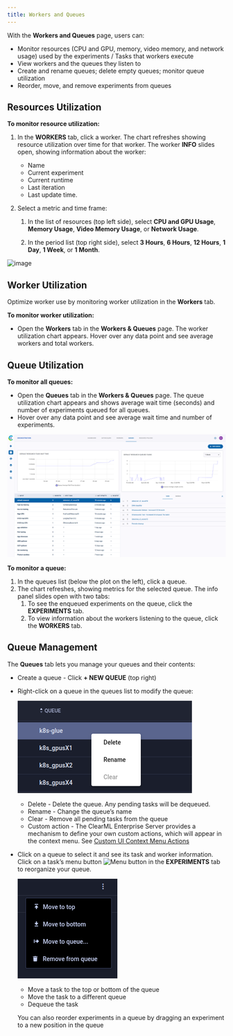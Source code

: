 ```yaml
---
title: Workers and Queues
---
```


With the **Workers and Queues** page, users can:

* Monitor resources (CPU and GPU, memory, video memory, and network usage) used by the experiments / Tasks that workers
  execute
* View workers and the queues they listen to
* Create and rename queues; delete empty queues; monitor queue utilization
* Reorder, move, and remove experiments from queues



## Resources Utilization

**To monitor resource utilization:**

1. In the **WORKERS** tab, click a worker. The chart refreshes showing resource utilization over time for that worker. The
   worker **INFO** slides open, showing information about the worker:
   * Name
   * Current experiment
   * Current runtime
   * Last iteration
   * Last update time.

1. Select a metric and time frame:

    1. In the list of resources (top left side), select **CPU and GPU Usage**, **Memory Usage**, **Video Memory Usage**, or **Network Usage**.

    1. In the period list (top right side), select **3 Hours**, **6 Hours**, **12 Hours**, **1 Day**, **1 Week**, or **1 Month**.

![image](../img/4000.png)



## Worker Utilization

Optimize worker use by monitoring worker utilization in the **Workers** tab.

**To monitor worker utilization:**

* Open the **Workers** tab in the **Workers & Queues** page. The worker utilization chart
  appears. Hover over any data point and see average workers and total workers.



## Queue Utilization

**To monitor all queues:**

* Open the **Queues** tab in the **Workers & Queues** page. The queue utilization chart appears and shows
 average wait time (seconds) and number of experiments queued for all queues.
* Hover over any data point and see average wait time and number of experiments.

![image](../img/4100.png)

**To monitor a queue:**

1. In the queues list (below the plot on the left), click a queue.
1. The chart refreshes, showing metrics for the selected queue. The info panel slides open with two tabs:
   1. To see the enqueued experiments on the queue, click the **EXPERIMENTS** tab.
   2. To view information about the workers listening to the queue, click the **WORKERS** tab.



## Queue Management

The **Queues** tab lets you manage your queues and their contents:

* Create a queue - Click **+ NEW QUEUE** (top right)
* Right-click on a queue in the queues list to modify the queue:
  
  ![Queue context menu](../img/webapp_workers_queues_context.png)
  
    * Delete - Delete the queue. Any pending tasks will be dequeued.
    * Rename - Change the queue’s name
    * Clear - Remove all pending tasks from the queue
    * Custom action - The ClearML Enterprise Server provides a mechanism to define your own custom actions, which will 
      appear in the context menu. See [Custom UI Context Menu Actions](../deploying_clearml/clearml_server_config.md#custom-ui-context-menu-actions)
* Click on a queue to select it and see its task and worker information. Click on a
  task’s menu button <img src="/docs/latest/icons/ico-dots-v-menu.svg" alt="Menu button" className="icon size-md space-sm" />
  in the **EXPERIMENTS** tab to reorganize your queue. 
  
  ![Queue experiment's menu](../img/workers_queues_experiment_actions.png)  
  
    * Move a task to the top or bottom of the queue
    * Move the task to a different queue
    * Dequeue the task
    
  You can also reorder experiments in a queue by dragging an experiment to a new position in the queue
